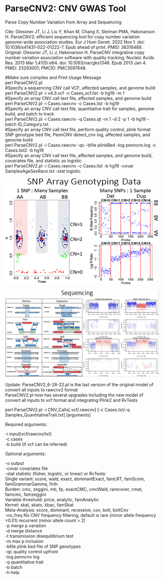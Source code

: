 # ParseCNV2: CNV GWAS Tool
Parse Copy Number Variation from Array and Sequencing  

Cite: Glessner JT, Li J, Liu Y, Khan M, Chang X, Sleiman PMA, Hakonarson H. ParseCNV2: efficient sequencing tool for copy number variation genome-wide association studies. Eur J Hum Genet. 2022 Nov 1. doi: 10.1038/s41431-022-01222-7. Epub ahead of print. PMID: 36316489.  
Original: Glessner JT, Li J, Hakonarson H. ParseCNV integrative copy number variation association software with quality tracking. Nucleic Acids Res. 2013 Mar 1;41(5):e64. doi: 10.1093/nar/gks1346. Epub 2013 Jan 4. PMID: 23293001; PMCID: PMC3597648.  

#Make sure compiles and Print Usage Message  
perl ParseCNV2.pl  
#Specify a sequencing CNV call VCF, affected samples, and genome build  
perl ParseCNV2.pl -i v4.3.vcf -c Cases_vcf.list -b hg19 -m 1  
#Specify an array CNV call text file, affected samples, and genome build  
perl ParseCNV2.pl -i Cases.rawcnv -c Cases.list -b hg19  
#Specify an array CNV call text file, quantitative trait for samples, genome build, and batch to track  
perl ParseCNV2.pl -i Cases.rawcnv -q Cases.qt -m 1 -d 2 -p 1 -b hg19 -batch ID_Category.txt  
#Specify an array CNV call text file, perform quality control, plink format SNP genotype bed file, PennCNV detect_cnv log, affected samples, and genome build  
perl ParseCNV2.pl -i Cases.rawcnv -qc -bfile plinkBed -log penncnv.log -c Cases.list2 -b hg19  
#Specify an array CNV call text file, affected samples, and genome build, covariates file, and statistic as logistic  
perl ParseCNV2.pl -i Cases.rawcnv -c Cases.list -b hg19 -covar SamplesAgeSexRace.txt -stat logistic  

![SNPArrayGenotypingData](/images/SNPArrayGenotypingData.png)  
  
![SequencingData](/images/SequencingData.png)  

Update: ParseCNV2_6-28-22.pl is the last version of the original model of convert all inputs to rawcnv2 format  
ParseCNV2.pl now has several upgrades including the new model of convert all inputs to vcf format and integrating Plink2 and RvTests  

perl ParseCNV2.pl -i CNV_Calls[.vcf/.rawcnv] [-c Cases.txt/-q Samples_QuantitativeTrait.txt] [arguments]  

Required arguments:  

-i      input[vcf/rawcnv/txt]  
-c      cases  
-b      build (if vcf can be inferred)  

Optional arguments:  

-o      output  
-covar  covariates file  
-stat   statistic (fisher, logistic, or linear) or RvTests:  
        Single variant: score, wald, exact, dominantExact, famLRT, famScore, famGrammarGamma, firth  
        Burden: cmc, zeggini, mb, fp, exactCMC, cmcWald, rarecover, cmat, famcmc, famzeggini  
        Variable threshold: price, analytic, famAnalytic  
        Kernel: skat, skato, kbac, famSkat  
        Meta-Analysis: score, dominant, recessive, cov, bolt, boltCov  
-no_freq        No CNV frequency filtering, default is rare (minor allele frequency <0.01) recurrent (minor allele count > 2)  
-p      merge p variation  
-d      merge distance  
-t      transmission disequilibrium test  
-m      max p inclusion  
-bfile  plink bed file of SNP genotypes  
-qc     quality control upfront  
-log    penncnv log  
-q      quantitative trait  
-b      batch  
-h      help  
